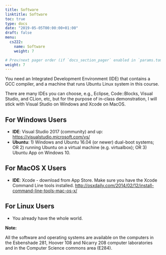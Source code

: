 ```yaml
---
title: Software
linktitle: Software
toc: true
type: docs
date: "2019-05-05T00:00:00+01:00"
draft: false
menu:
  cs222:
    name: Software
    weight: 7

# Prev/next pager order (if `docs_section_pager` enabled in `params.toml`)
weight: 7
---
```


You need an Integrated Development Environment (IDE) that contains a GCC compiler, and a machine that runs Ubuntu Linux system in this course.

There are many IDEs you can choose, e.g., Eclipse, Code::Blocks, Visual Studio, and CLion, etc, but for the purpose of in-class demonstration, I will stick with Visual Studio on Windows and Xcode on MacOS.

## For Windows Users

* **IDE**: Visual Studio 2017 (community) and up: https://visualstudio.microsoft.com/vs/
* **Ubuntu**: 1) Windows and Ubuntu 16.04 (or newer) dual-boot systems; OR 2) running Ubuntu on a virtual machine (e.g. virtualbox); OR 3) Ubuntu App on Windows 10.


## For MacOS X Users
* **IDE**: Xcode - download from App Store. Make sure you have the Xcode Command Line tools installed. http://osxdaily.com/2014/02/12/install-command-line-tools-mac-os-x/

## For Linux Users
* You already have the whole world.

**Note:**

All the software and operating systems are available on the computers in the Esbenshade 281, Hoover 108 and Nicarry 208 computer laboratories and in the Computer Science commons area (E284).
